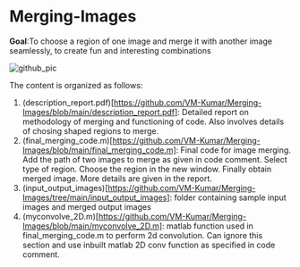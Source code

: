# Merging-Images
**Goal**:To choose a region of one image and merge it with another image seamlessly, to create fun and interesting combinations 

![github_pic](https://user-images.githubusercontent.com/70597312/103101628-89474c80-463e-11eb-883e-62ec723284e7.PNG)

The content is organized as follows:
1. (description_report.pdf)[https://github.com/VM-Kumar/Merging-Images/blob/main/description_report.pdf]: Detailed report on methodology of merging and functioning of code. Also involves details of chosing shaped regions to merge.
2. (final_merging_code.m)[https://github.com/VM-Kumar/Merging-Images/blob/main/final_merging_code.m]: Final code for image merging. Add the path of two images to merge as given in code comment. Select type of region. Choose the region in the new window. Finally obtain merged image. More details are given in the report.
3. (input_output_images)[https://github.com/VM-Kumar/Merging-Images/tree/main/input_output_images]: folder containing sample input images and merged output images
4. (myconvolve_2D.m)[https://github.com/VM-Kumar/Merging-Images/blob/main/myconvolve_2D.m]: matlab function used in final_merging_code.m to perform 2d convolution. Can ignore this section and use inbuilt matlab 2D conv function as specified in code comment.
